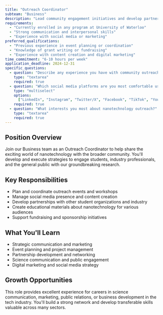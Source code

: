```yaml
---
title: "Outreach Coordinator"
subteam: "Business"
description: "Lead community engagement initiatives and develop partnerships to expand Formula Nano's impact."
requirements:
  - "Currently enrolled in any program at University of Waterloo"
  - "Strong communication and interpersonal skills"
  - "Experience with social media or marketing"
preferred_qualifications:
  - "Previous experience in event planning or coordination"
  - "Knowledge of grant writing or fundraising"
  - "Experience with content creation and digital marketing"
time_commitment: "6-10 hours per week"
application_deadline: 2024-12-31
specific_questions:
  - question: "Describe any experience you have with community outreach or event planning"
    type: "textarea"
    required: true
  - question: "Which social media platforms are you most comfortable using for professional purposes?"
    type: "multiselect"
    options:
      ["LinkedIn", "Instagram", "Twitter/X", "Facebook", "TikTok", "YouTube"]
    required: true
  - question: "What interests you most about nanotechnology outreach?"
    type: "textarea"
    required: true
---
```


## Position Overview

Join our Business team as an Outreach Coordinator to help share the exciting world of nanotechnology with the broader community. You'll develop and execute strategies to engage students, industry professionals, and the general public with our groundbreaking research.

## Key Responsibilities

- Plan and coordinate outreach events and workshops
- Manage social media presence and content creation
- Develop partnerships with other student organizations and industry
- Create educational materials about nanotechnology for various audiences
- Support fundraising and sponsorship initiatives

## What You'll Learn

- Strategic communication and marketing
- Event planning and project management
- Partnership development and networking
- Science communication and public engagement
- Digital marketing and social media strategy

## Growth Opportunities

This role provides excellent experience for careers in science communication, marketing, public relations, or business development in the tech industry. You'll build a strong network and develop transferable skills valuable across many sectors.
